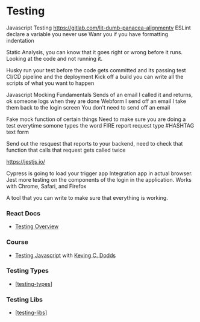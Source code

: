 # Testing

Javascript Testing
https://gitlab.com/lit-dumb-panacea-alignmentv
ESLint declare a variable you never use
Wanr you if you have formatting indentation

Static Analysis, you can know that it goes right or wrong before it runs. Looking at the code and not running it.

Husky run your test before the code gets committed and its passing test
CI/CD pipeline and the deployment
Kick off a build you can write all the scripts of what you want to happen

Javascript Mocking Fundamentals
Sends of an email I called it and returns, ok someone logs when they are done
Webform I send off an email I take them back to the login screen
You don't need to send off an email

Fake mock function of certain things
Need to make sure you are doing a test
everytime somone types the word FIRE report
request type #HASHTAG text form

Send out the resquest that reports to your backend, need to
check that function that calls that request gets called twice

https://jestjs.io/

Cypress is going to load your trigger app Integration app in actual browser.
Jest more testing on the components of the login in the application.
Works with Chrome, Safari, and Firefox

A tool that you can write to make sure that everything is working.

### React Docs

- [Testing Overview](https://reactjs.org/docs/testing.html)

### Course

- [Testing Javascript](testingjavascript.com) with [Keving C. Dodds]()

### Testing Types

- [[testing-types]]

### Testing Libs

- [[testing-libs]]

[//begin]: # "Autogenerated link references for markdown compatibility"
[testing-types]: testing-types/testing-types "Testing Types"
[testing-libs]: testing-libs/testing-libs "Testing Libs"
[//end]: # "Autogenerated link references"
